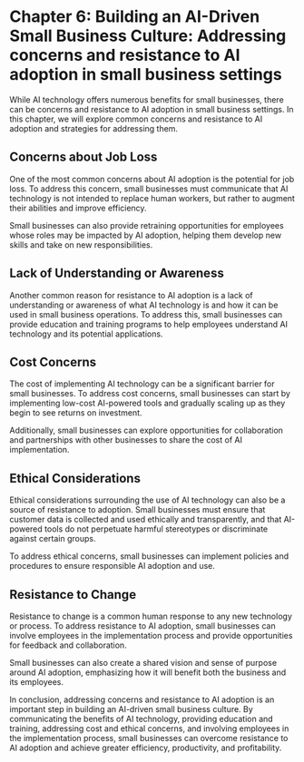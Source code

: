 Chapter 6: Building an AI-Driven Small Business Culture: Addressing concerns and resistance to AI adoption in small business settings
=====================================================================================================================================

While AI technology offers numerous benefits for small businesses, there can be concerns and resistance to AI adoption in small business settings. In this chapter, we will explore common concerns and resistance to AI adoption and strategies for addressing them.

Concerns about Job Loss
-----------------------

One of the most common concerns about AI adoption is the potential for job loss. To address this concern, small businesses must communicate that AI technology is not intended to replace human workers, but rather to augment their abilities and improve efficiency.

Small businesses can also provide retraining opportunities for employees whose roles may be impacted by AI adoption, helping them develop new skills and take on new responsibilities.

Lack of Understanding or Awareness
----------------------------------

Another common reason for resistance to AI adoption is a lack of understanding or awareness of what AI technology is and how it can be used in small business operations. To address this, small businesses can provide education and training programs to help employees understand AI technology and its potential applications.

Cost Concerns
-------------

The cost of implementing AI technology can be a significant barrier for small businesses. To address cost concerns, small businesses can start by implementing low-cost AI-powered tools and gradually scaling up as they begin to see returns on investment.

Additionally, small businesses can explore opportunities for collaboration and partnerships with other businesses to share the cost of AI implementation.

Ethical Considerations
----------------------

Ethical considerations surrounding the use of AI technology can also be a source of resistance to adoption. Small businesses must ensure that customer data is collected and used ethically and transparently, and that AI-powered tools do not perpetuate harmful stereotypes or discriminate against certain groups.

To address ethical concerns, small businesses can implement policies and procedures to ensure responsible AI adoption and use.

Resistance to Change
--------------------

Resistance to change is a common human response to any new technology or process. To address resistance to AI adoption, small businesses can involve employees in the implementation process and provide opportunities for feedback and collaboration.

Small businesses can also create a shared vision and sense of purpose around AI adoption, emphasizing how it will benefit both the business and its employees.

In conclusion, addressing concerns and resistance to AI adoption is an important step in building an AI-driven small business culture. By communicating the benefits of AI technology, providing education and training, addressing cost and ethical concerns, and involving employees in the implementation process, small businesses can overcome resistance to AI adoption and achieve greater efficiency, productivity, and profitability.
